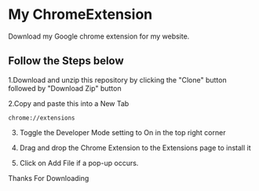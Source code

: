 # My ChromeExtension
Download my Google chrome extension for my website.

## Follow the Steps below
1.Download and unzip this repository by clicking the "Clone" button followed by "Download Zip" button

2.Copy and paste this into a New Tab
    
    chrome://extensions  

3. Toggle the Developer Mode setting to On in the top right corner

4. Drag and drop the Chrome Extension to the Extensions page to install it

5. Click on Add File if a pop-up occurs.

Thanks For Downloading
